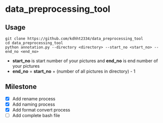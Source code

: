 # data_preprocessing_tool

## Usage
```
git clone https://github.com/kdhht2334/data_preprocessing_tool
cd data_preprocessing_tool
python annotation.py --directory <directory> --start_no <start_no> --end_no <end_no>
```

* __start_no__ is start number of your pictures and __end_no__ is end number of your pictures
* __end_no__ = __start_no__ + (number of all pictures in directory) - 1


## Milestone
* [x] Add rename process
* [x] Add naming process
* [x] Add format convert process
* [ ] Add complete bash file
